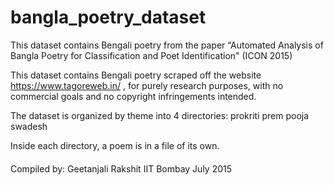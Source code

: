 # bangla_poetry_dataset
This dataset contains Bengali poetry from the paper “Automated Analysis of Bangla Poetry for Classification and Poet Identification" (ICON 2015)

This dataset contains Bengali poetry scraped off the website https://www.tagoreweb.in/ , for purely research purposes, with no commercial goals and no copyright infringements intended.

The dataset is organized by theme into 4 directories:
prokriti
prem
pooja
swadesh

Inside each directory, a poem is in a file of its own.

####
Compiled by: Geetanjali Rakshit
IIT Bombay
July 2015
